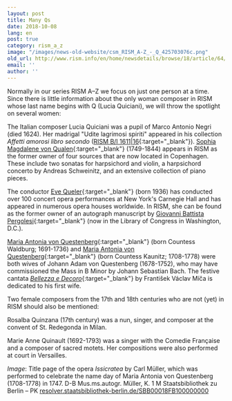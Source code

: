 ```yaml
---
layout: post
title: Many Qs
date: 2018-10-08
lang: en
post: true
category: rism_a_z
image: "/images/news-old-website/csm_RISM_A-Z_-_Q_425703076c.png"
old_url: http://www.rism.info/en/home/newsdetails/browse/18/article/64/many-qs.html
email: ''
author: ''
---
```


Normally in our series RISM A–Z we focus on just one person at a time. Since there is little information about the only woman composer in RISM whose last name begins with Q (Lucia Quiciani), we will throw the spotlight on several women:

The Italian composer Lucia Quiciani was a pupil of Marco Antonio Negri (died 1624). Her madrigal "Udite lagrimosi spiriti" appeared in his collection _Affetti amorosi libro secondo_ ([RISM B/I 1611\|16](https://opac.rism.info/search?id=00000990046919&View=rism&Language=en){:target="_blank"}). [Sophia Magdalene von Qualen](https://opac.rism.info/metaopac/perma.do?v=rism&q=-1%3d%22pe30033573%22&Language=en){:target="_blank"} (1749-1844) appears in RISM as the former owner of four sources that are now located in Copenhagen. These include two sonatas for harpsichord and violin, a harpsichord concerto by Andreas Schweinitz, and an extensive collection of piano pieces.

The conductor [Eve Queler](http://www.evequeler.com){:target="_blank"} (born 1936) has conducted over 100 concert opera performances at New York's Carnegie Hall and has appeared in numerous opera houses worldwide. In RISM, she can be found as the former owner of an autograph manuscript by [Giovanni Battista Pergolesi](https://opac.rism.info/search?id=000142245&View=rism&Language=en){:target="_blank"} (now in the Library of Congress in Washington, D.C.).

[Maria Antonia von Questenberg](https://opac.rism.info/metaopac/perma.do?v=rism&q=-1%3d%22pe20002048%22&Language=en){:target="_blank"} (born Countess Waldburg; 1691-1736) and [Maria Antonia von Questenberg](https://opac.rism.info/metaopac/perma.do?v=rism&q=-1%3d%22pe20002157%22&Language=en){:target="_blank"} (born Countess Kaunitz; 1708-1778) were both wives of Johann Adam von Questenberg (1678-1752), who may have commissioned the Mass in B Minor by Johann Sebastian Bach. The festive cantata [_Bellezza e Decoro_](https://opac.rism.info/search?id=464111278&View=rism&Language=en){:target="_blank"} by František Václav Míča is dedicated to his first wife.

Two female composers from the 17th and 18th centuries who are not (yet) in RISM should also be mentioned:

Rosalba Quinzana (17th century) was a nun, singer, and composer at the convent of St. Redegonda in Milan.

Marie Anne Quinault (1692-1793) was a singer with the Comedie Française and a composer of sacred motets. Her compositions were also performed at court in Versailles.

_Image_: Title page of the opera _Issicratea_ by Carl Müller, which was performed to celebrate the name day of Maria Antonia von Questenberg (1708-1778) in 1747. D-B Mus.ms.autogr. Müller, K. 1 M
Staatsbibliothek zu Berlin – PK
[resolver.staatsbibliothek-berlin.de/SBB00018FB100000000](http://resolver.staatsbibliothek-berlin.de/SBB00018FB100000000)
